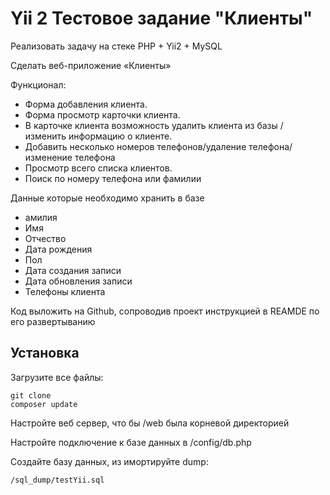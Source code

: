 Yii 2 Тестовое задание "Клиенты"
============================

Реализовать задачу на стеке PHP + Yii2 +  MySQL

Сделать веб-приложение «Клиенты»

Функционал: 
- Форма добавления клиента.  
- Форма просмотр карточки клиента.
- В карточке клиента возможность удалить клиента из базы / изменить информацию о клиенте. 
- Добавить несколько номеров телефонов/удаление телефона/изменение телефона
- Просмотр всего списка клиентов.
- Поиск по номеру телефона или фамилии

Данные которые необходимо хранить в базе
- амилия
- Имя
- Отчество
- Дата рождения
- Пол
- Дата создания записи
- Дата обновления записи
- Телефоны клиента

Код выложить на Github, сопроводив проект инструкцией в REAMDE по его развертыванию

Установка
------------
Загрузите все файлы:
~~~
git clone
composer update
~~~
Настройте веб сервер, что бы /web была корневой директорией

Настройте подключение к базе данных в /config/db.php

Создайте базу данных, из имортируйте dump:
~~~
/sql_dump/testYii.sql
~~~



